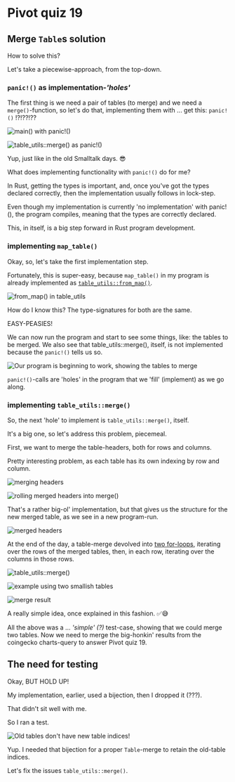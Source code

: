 # Pivot quiz 19

## Merge `Table`s solution

How to solve this?

Let's take a piecewise-approach, from the top-down.

### `panic!()` as implementation-*'holes'*

The first thing is we need a pair of tables (to merge) and we need a 
`merge()`-function, so let's do that, implementing them with ... get this: 
`panic!()` !?!??!??

![`main()` with `panic!()`](imgs/01a-main-with-panic.png)

![`table_utils::merge()` as `panic!()`](imgs/01b-table-utils-with-panic.png)

Yup, just like in the old Smalltalk days. 😎

What does implementing functionality with `panic!()` do for me?

In Rust, getting the types is important, and, once you've got the types 
declared correctly, then the implementation usually follows in lock-step.

Even though my implementation is currently 'no implementation' with panic!(), 
the program compiles, meaning that the types are correctly declared.

This, in itself, is a big step forward in Rust program development.

### implementing `map_table()`

Okay, so, let's take the first implementation step.

Fortunately, this is super-easy, because `map_table()` in my program is already 
implemented as 
[`table_utils::from_map()`](../../libs/book/table_utils.rs#L105-L114).

![`from_map()` in `table_utils`](imgs/02a-from_map.png)

How do I know this? The type-signatures for both are the same.

EASY-PEASIES!

We can now run the program and start to see some things, like: the tables to 
be merged. We also see that table_utils::merge(), itself, is not implemented 
because the `panic!()` tells us so.

![Our program is beginning to work, showing the tables to merge](imgs/02b-tables-to-merge.png)

`panic!()`-calls are 'holes' in the program that we 'fill' (implement) as we 
go along.

### implementing `table_utils::merge()`

So, the next 'hole' to implement is `table_utils::merge()`, itself.

It's a big one, so let's address this problem, piecemeal.

First, we want to merge the table-headers, both for rows and columns.

Pretty interesting problem, as each table has its own indexing by row and 
column.

![merging headers](imgs/03a-merge-headers.png)

![rolling merged headers into `merge()`](imgs/03b-merge-headers.png)

That's a rather big-ol' implementation, but that gives us the structure for 
the new merged table, as we see in a new program-run.

![merged headers](imgs/03c-merged-headers.png)

At the end of the day, a table-merge devolved into 
[two for-loops](../../book/table_utils.rs#L244-L281), iterating 
over the rows of the merged tables, then, in each row, iterating over the 
columns in those rows.

![`table_utils::merge()`](imgs/04a-merge-routine.png)

![example using two smallish tables](imgs/04b-merge-sample.png)

![merge result](imgs/04c-merged.png)

A really simple idea, once explained in this fashion. ✅😅 

All the above was a ... *'simple' (?)* test-case, showing that we could
merge two tables. Now we need to merge the big-honkin' results from the
coingecko charts-query to answer Pivot quiz 19.

## The need for testing

Okay, BUT HOLD UP!

My implementation, earlier, used a bijection, then I dropped it (???).

That didn't sit well with me.

So I ran a test.

![Old tables don't have new table indices!](imgs/05-need-bijection.png)

Yup. I needed that bijection for a proper `Table`-merge to retain the 
old-table indices.

Let's fix the issues `table_utils::merge()`.
